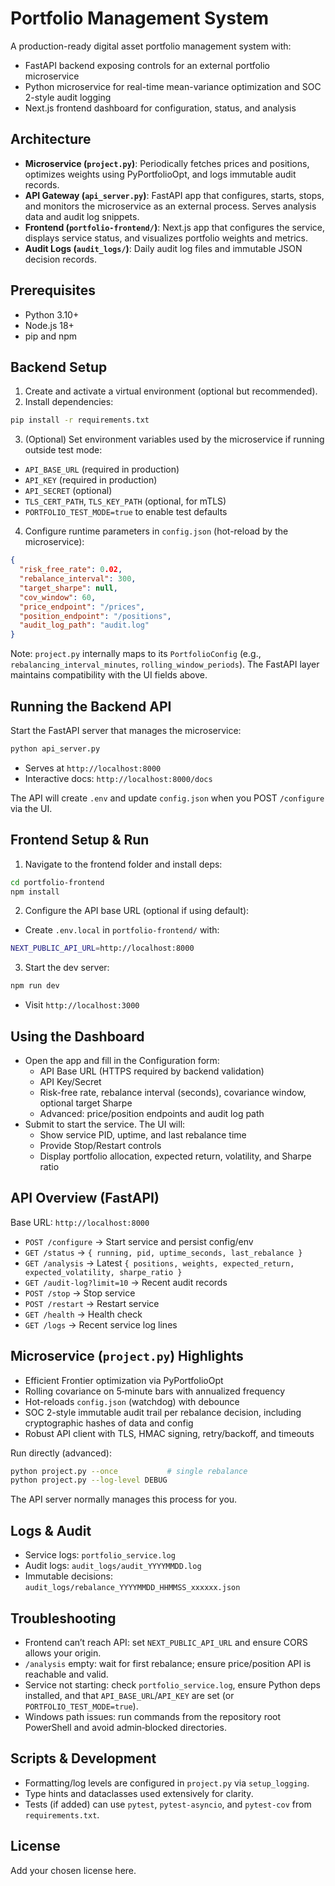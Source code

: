# Portfolio Management System

A production-ready digital asset portfolio management system with:
- FastAPI backend exposing controls for an external portfolio microservice
- Python microservice for real-time mean-variance optimization and SOC 2-style audit logging
- Next.js frontend dashboard for configuration, status, and analysis


## Architecture
- **Microservice (`project.py`)**: Periodically fetches prices and positions, optimizes weights using PyPortfolioOpt, and logs immutable audit records.
- **API Gateway (`api_server.py`)**: FastAPI app that configures, starts, stops, and monitors the microservice as an external process. Serves analysis data and audit log snippets.
- **Frontend (`portfolio-frontend/`)**: Next.js app that configures the service, displays service status, and visualizes portfolio weights and metrics.
- **Audit Logs (`audit_logs/`)**: Daily audit log files and immutable JSON decision records.


## Prerequisites
- Python 3.10+
- Node.js 18+
- pip and npm


## Backend Setup
1. Create and activate a virtual environment (optional but recommended).
2. Install dependencies:
```bash
pip install -r requirements.txt
```

3. (Optional) Set environment variables used by the microservice if running outside test mode:
- `API_BASE_URL` (required in production)
- `API_KEY` (required in production)
- `API_SECRET` (optional)
- `TLS_CERT_PATH`, `TLS_KEY_PATH` (optional, for mTLS)
- `PORTFOLIO_TEST_MODE=true` to enable test defaults

4. Configure runtime parameters in `config.json` (hot-reload by the microservice):
```json
{
  "risk_free_rate": 0.02,
  "rebalance_interval": 300,
  "target_sharpe": null,
  "cov_window": 60,
  "price_endpoint": "/prices",
  "position_endpoint": "/positions",
  "audit_log_path": "audit.log"
}
```

Note: `project.py` internally maps to its `PortfolioConfig` (e.g., `rebalancing_interval_minutes`, `rolling_window_periods`). The FastAPI layer maintains compatibility with the UI fields above.


## Running the Backend API
Start the FastAPI server that manages the microservice:
```bash
python api_server.py
```
- Serves at `http://localhost:8000`
- Interactive docs: `http://localhost:8000/docs`

The API will create `.env` and update `config.json` when you POST `/configure` via the UI.


## Frontend Setup & Run
1. Navigate to the frontend folder and install deps:
```bash
cd portfolio-frontend
npm install
```

2. Configure the API base URL (optional if using default):
- Create `.env.local` in `portfolio-frontend/` with:
```bash
NEXT_PUBLIC_API_URL=http://localhost:8000
```

3. Start the dev server:
```bash
npm run dev
```
- Visit `http://localhost:3000`


## Using the Dashboard
- Open the app and fill in the Configuration form:
  - API Base URL (HTTPS required by backend validation)
  - API Key/Secret
  - Risk-free rate, rebalance interval (seconds), covariance window, optional target Sharpe
  - Advanced: price/position endpoints and audit log path
- Submit to start the service. The UI will:
  - Show service PID, uptime, and last rebalance time
  - Provide Stop/Restart controls
  - Display portfolio allocation, expected return, volatility, and Sharpe ratio


## API Overview (FastAPI)
Base URL: `http://localhost:8000`
- `POST /configure` → Start service and persist config/env
- `GET /status` → `{ running, pid, uptime_seconds, last_rebalance }`
- `GET /analysis` → Latest `{ positions, weights, expected_return, expected_volatility, sharpe_ratio }`
- `GET /audit-log?limit=10` → Recent audit records
- `POST /stop` → Stop service
- `POST /restart` → Restart service
- `GET /health` → Health check
- `GET /logs` → Recent service log lines


## Microservice (`project.py`) Highlights
- Efficient Frontier optimization via PyPortfolioOpt
- Rolling covariance on 5‑minute bars with annualized frequency
- Hot-reloads `config.json` (watchdog) with debounce
- SOC 2-style immutable audit trail per rebalance decision, including cryptographic hashes of data and config
- Robust API client with TLS, HMAC signing, retry/backoff, and timeouts

Run directly (advanced):
```bash
python project.py --once           # single rebalance
python project.py --log-level DEBUG
```
The API server normally manages this process for you.


## Logs & Audit
- Service logs: `portfolio_service.log`
- Audit logs: `audit_logs/audit_YYYYMMDD.log`
- Immutable decisions: `audit_logs/rebalance_YYYYMMDD_HHMMSS_xxxxxx.json`


## Troubleshooting
- Frontend can’t reach API: set `NEXT_PUBLIC_API_URL` and ensure CORS allows your origin.
- `/analysis` empty: wait for first rebalance; ensure price/position API is reachable and valid.
- Service not starting: check `portfolio_service.log`, ensure Python deps installed, and that `API_BASE_URL`/`API_KEY` are set (or `PORTFOLIO_TEST_MODE=true`).
- Windows path issues: run commands from the repository root PowerShell and avoid admin‑blocked directories.


## Scripts & Development
- Formatting/log levels are configured in `project.py` via `setup_logging`.
- Type hints and dataclasses used extensively for clarity.
- Tests (if added) can use `pytest`, `pytest-asyncio`, and `pytest-cov` from `requirements.txt`.


## License
Add your chosen license here. 
